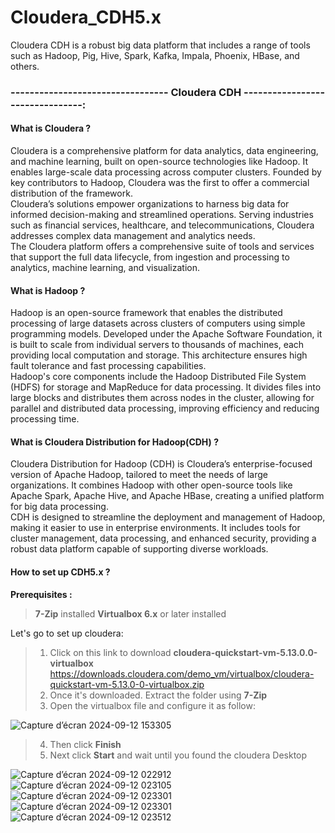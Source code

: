 # Cloudera_CDH5.x
Cloudera CDH is a robust big data platform that includes a range of tools such as Hadoop, Pig, Hive, Spark, Kafka, Impala, Phoenix, HBase, and others.

### --------------------------------- Cloudera CDH --------------------------------:

#### What is Cloudera ?
Cloudera is a comprehensive platform for data analytics, data engineering, and machine learning, built on open-source technologies like Hadoop. It enables large-scale data processing across computer clusters. Founded by key contributors to Hadoop, Cloudera was the first to offer a commercial distribution of the framework.<br>
Cloudera’s solutions empower organizations to harness big data for informed decision-making and streamlined operations. Serving industries such as financial services, healthcare, and telecommunications, Cloudera addresses complex data management and analytics needs.<br>
The Cloudera platform offers a comprehensive suite of tools and services that support the full data lifecycle, from ingestion and processing to analytics, machine learning, and visualization.<br>

#### What is Hadoop ?
Hadoop is an open-source framework that enables the distributed processing of large datasets across clusters of computers using simple programming models. Developed under the Apache Software Foundation, it is built to scale from individual servers to thousands of machines, each providing local computation and storage. This architecture ensures high fault tolerance and fast processing capabilities.<br>
Hadoop's core components include the Hadoop Distributed File System (HDFS) for storage and MapReduce for data processing. It divides files into large blocks and distributes them across nodes in the cluster, allowing for parallel and distributed data processing, improving efficiency and reducing processing time. <br>

#### What is Cloudera Distribution for Hadoop(CDH) ?
Cloudera Distribution for Hadoop (CDH) is Cloudera’s enterprise-focused version of Apache Hadoop, tailored to meet the needs of large organizations. It combines Hadoop with other open-source tools like Apache Spark, Apache Hive, and Apache HBase, creating a unified platform for big data processing. <br>
CDH is designed to streamline the deployment and management of Hadoop, making it easier to use in enterprise environments. It includes tools for cluster management, data processing, and enhanced security, providing a robust data platform capable of supporting diverse workloads. <br>

#### How to set up CDH5.x ?
**Prerequisites :** <br>
> **7-Zip** installed
> **Virtualbox 6.x** or later installed

Let's go to set up cloudera:
> 1. Click on this link to download **cloudera-quickstart-vm-5.13.0.0-virtualbox** https://downloads.cloudera.com/demo_vm/virtualbox/cloudera-quickstart-vm-5.13.0-0-virtualbox.zip
> 2. Once it's downloaded. Extract the folder using **7-Zip**
> 3. Open the virtualbox file and configure it as follow: <br>

![Capture d’écran 2024-09-12 153305](https://github.com/user-attachments/assets/8b12f704-432b-4300-8e43-ce65ac91d8f0)

> 4. Then click **Finish** <br>
> 5. Next click **Start** and wait until you found the cloudera Desktop <br>

![Capture d’écran 2024-09-12 022912](https://github.com/user-attachments/assets/cb0d1982-7c8f-498e-a99f-aa479d1ba705)
![Capture d’écran 2024-09-12 023105](https://github.com/user-attachments/assets/312bc9ce-6732-42a1-8ed6-dd7794849425)
![Capture d’écran 2024-09-12 023301](https://github.com/user-attachments/assets/df4354f7-3f5d-43ba-adbb-0cf933913aac)
![Capture d’écran 2024-09-12 023301](https://github.com/user-attachments/assets/49716646-0475-49dd-9da4-a4bf26c2fc43)
![Capture d’écran 2024-09-12 023512](https://github.com/user-attachments/assets/8fab52f5-bf29-4622-9734-af6cfa56fcf5)





